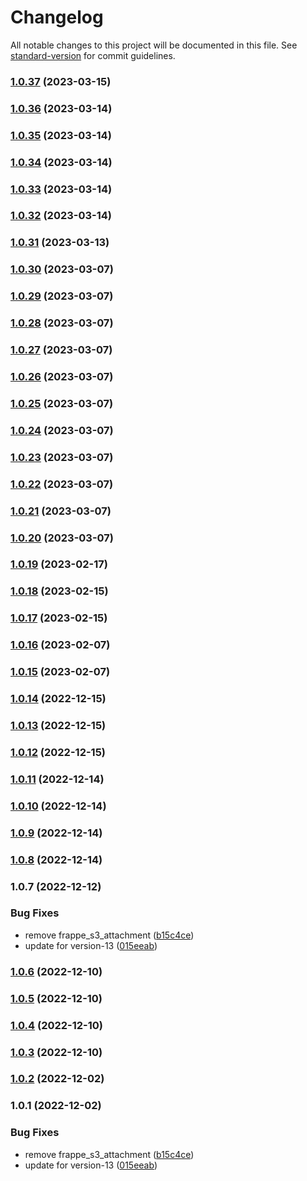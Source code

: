 # Changelog

All notable changes to this project will be documented in this file. See [standard-version](https://github.com/conventional-changelog/standard-version) for commit guidelines.

### [1.0.37](https://github.com/medblocks/erpnext/compare/v1.0.36...v1.0.37) (2023-03-15)

### [1.0.36](https://github.com/medblocks/erpnext/compare/v1.0.35...v1.0.36) (2023-03-14)

### [1.0.35](https://github.com/medblocks/erpnext/compare/v1.0.30...v1.0.35) (2023-03-14)

### [1.0.34](https://github.com/medblocks/erpnext/compare/v1.0.33...v1.0.34) (2023-03-14)

### [1.0.33](https://github.com/medblocks/erpnext/compare/v1.0.32...v1.0.33) (2023-03-14)

### [1.0.32](https://github.com/medblocks/erpnext/compare/v1.0.30...v1.0.32) (2023-03-14)

### [1.0.31](https://github.com/medblocks/erpnext/compare/v1.0.30...v1.0.31) (2023-03-13)

### [1.0.30](https://github.com/medblocks/erpnext/compare/v1.0.29...v1.0.30) (2023-03-07)

### [1.0.29](https://github.com/medblocks/erpnext/compare/v1.0.28...v1.0.29) (2023-03-07)

### [1.0.28](https://github.com/medblocks/erpnext/compare/v1.0.27...v1.0.28) (2023-03-07)

### [1.0.27](https://github.com/medblocks/erpnext/compare/v1.0.26...v1.0.27) (2023-03-07)

### [1.0.26](https://github.com/medblocks/erpnext/compare/v1.0.25...v1.0.26) (2023-03-07)

### [1.0.25](https://github.com/medblocks/erpnext/compare/v1.0.24...v1.0.25) (2023-03-07)

### [1.0.24](https://github.com/medblocks/erpnext/compare/v1.0.23...v1.0.24) (2023-03-07)

### [1.0.23](https://github.com/medblocks/erpnext/compare/v1.0.22...v1.0.23) (2023-03-07)

### [1.0.22](https://github.com/medblocks/erpnext/compare/v1.0.21...v1.0.22) (2023-03-07)

### [1.0.21](https://github.com/medblocks/erpnext/compare/v1.0.20...v1.0.21) (2023-03-07)

### [1.0.20](https://github.com/medblocks/erpnext/compare/v1.0.19...v1.0.20) (2023-03-07)

### [1.0.19](https://github.com/medblocks/erpnext/compare/v1.0.18...v1.0.19) (2023-02-17)

### [1.0.18](https://github.com/medblocks/erpnext/compare/v1.0.17...v1.0.18) (2023-02-15)

### [1.0.17](https://github.com/medblocks/erpnext/compare/v1.0.16...v1.0.17) (2023-02-15)

### [1.0.16](https://github.com/medblocks/erpnext/compare/v1.0.15...v1.0.16) (2023-02-07)

### [1.0.15](https://github.com/medblocks/erpnext/compare/v1.0.14...v1.0.15) (2023-02-07)

### [1.0.14](https://github.com/medblocks/erpnext/compare/v1.0.13...v1.0.14) (2022-12-15)

### [1.0.13](https://github.com/medblocks/erpnext/compare/v1.0.8...v1.0.13) (2022-12-15)

### [1.0.12](https://github.com/medblocks/erpnext/compare/v1.0.11...v1.0.12) (2022-12-15)

### [1.0.11](https://github.com/medblocks/erpnext/compare/v1.0.10...v1.0.11) (2022-12-14)

### [1.0.10](https://github.com/medblocks/erpnext/compare/v1.0.9...v1.0.10) (2022-12-14)

### [1.0.9](https://github.com/medblocks/erpnext/compare/v1.0.8...v1.0.9) (2022-12-14)

### [1.0.8](https://github.com/medblocks/erpnext/compare/v1.0.7...v1.0.8) (2022-12-14)

### 1.0.7 (2022-12-12)


### Bug Fixes

* remove frappe_s3_attachment ([b15c4ce](https://github.com/medblocks/erpnext/commit/b15c4ce745879d71f9ac730388b91916532eebbe))
* update for version-13 ([015eeab](https://github.com/medblocks/erpnext/commit/015eeab49eac26c6ad32e25fd57f43fe3491e73d))

### [1.0.6](https://github.com/medblocks/erpnext/compare/v1.0.5...v1.0.6) (2022-12-10)

### [1.0.5](https://github.com/medblocks/erpnext/compare/v1.0.4...v1.0.5) (2022-12-10)

### [1.0.4](https://github.com/medblocks/erpnext/compare/v1.0.3...v1.0.4) (2022-12-10)

### [1.0.3](https://github.com/medblocks/erpnext/compare/v1.0.2...v1.0.3) (2022-12-10)

### [1.0.2](https://github.com/medblocks/erpnext/compare/v1.0.1...v1.0.2) (2022-12-02)

### 1.0.1 (2022-12-02)


### Bug Fixes

* remove frappe_s3_attachment ([b15c4ce](https://github.com/medblocks/erpnext/commit/b15c4ce745879d71f9ac730388b91916532eebbe))
* update for version-13 ([015eeab](https://github.com/medblocks/erpnext/commit/015eeab49eac26c6ad32e25fd57f43fe3491e73d))
